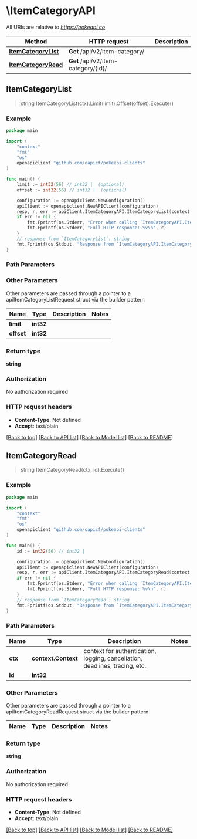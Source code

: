 # \ItemCategoryAPI

All URIs are relative to *https://pokeapi.co*

Method | HTTP request | Description
------------- | ------------- | -------------
[**ItemCategoryList**](ItemCategoryAPI.md#ItemCategoryList) | **Get** /api/v2/item-category/ | 
[**ItemCategoryRead**](ItemCategoryAPI.md#ItemCategoryRead) | **Get** /api/v2/item-category/{id}/ | 



## ItemCategoryList

> string ItemCategoryList(ctx).Limit(limit).Offset(offset).Execute()



### Example

```go
package main

import (
	"context"
	"fmt"
	"os"
	openapiclient "github.com/oapicf/pokeapi-clients"
)

func main() {
	limit := int32(56) // int32 |  (optional)
	offset := int32(56) // int32 |  (optional)

	configuration := openapiclient.NewConfiguration()
	apiClient := openapiclient.NewAPIClient(configuration)
	resp, r, err := apiClient.ItemCategoryAPI.ItemCategoryList(context.Background()).Limit(limit).Offset(offset).Execute()
	if err != nil {
		fmt.Fprintf(os.Stderr, "Error when calling `ItemCategoryAPI.ItemCategoryList``: %v\n", err)
		fmt.Fprintf(os.Stderr, "Full HTTP response: %v\n", r)
	}
	// response from `ItemCategoryList`: string
	fmt.Fprintf(os.Stdout, "Response from `ItemCategoryAPI.ItemCategoryList`: %v\n", resp)
}
```

### Path Parameters



### Other Parameters

Other parameters are passed through a pointer to a apiItemCategoryListRequest struct via the builder pattern


Name | Type | Description  | Notes
------------- | ------------- | ------------- | -------------
 **limit** | **int32** |  | 
 **offset** | **int32** |  | 

### Return type

**string**

### Authorization

No authorization required

### HTTP request headers

- **Content-Type**: Not defined
- **Accept**: text/plain

[[Back to top]](#) [[Back to API list]](../README.md#documentation-for-api-endpoints)
[[Back to Model list]](../README.md#documentation-for-models)
[[Back to README]](../README.md)


## ItemCategoryRead

> string ItemCategoryRead(ctx, id).Execute()



### Example

```go
package main

import (
	"context"
	"fmt"
	"os"
	openapiclient "github.com/oapicf/pokeapi-clients"
)

func main() {
	id := int32(56) // int32 | 

	configuration := openapiclient.NewConfiguration()
	apiClient := openapiclient.NewAPIClient(configuration)
	resp, r, err := apiClient.ItemCategoryAPI.ItemCategoryRead(context.Background(), id).Execute()
	if err != nil {
		fmt.Fprintf(os.Stderr, "Error when calling `ItemCategoryAPI.ItemCategoryRead``: %v\n", err)
		fmt.Fprintf(os.Stderr, "Full HTTP response: %v\n", r)
	}
	// response from `ItemCategoryRead`: string
	fmt.Fprintf(os.Stdout, "Response from `ItemCategoryAPI.ItemCategoryRead`: %v\n", resp)
}
```

### Path Parameters


Name | Type | Description  | Notes
------------- | ------------- | ------------- | -------------
**ctx** | **context.Context** | context for authentication, logging, cancellation, deadlines, tracing, etc.
**id** | **int32** |  | 

### Other Parameters

Other parameters are passed through a pointer to a apiItemCategoryReadRequest struct via the builder pattern


Name | Type | Description  | Notes
------------- | ------------- | ------------- | -------------


### Return type

**string**

### Authorization

No authorization required

### HTTP request headers

- **Content-Type**: Not defined
- **Accept**: text/plain

[[Back to top]](#) [[Back to API list]](../README.md#documentation-for-api-endpoints)
[[Back to Model list]](../README.md#documentation-for-models)
[[Back to README]](../README.md)

